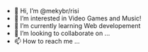 - 👋 Hi, I’m @mekybr/risi
- 👀 I’m interested in Video Games and Music!
- 🌱 I’m currently learning Web developement
- 💞️ I’m looking to collaborate on ...
- 📫 How to reach me ...

<!---
mekybr/mekybr is a ✨ special ✨ repository because its `README.md` (this file) appears on your GitHub profile.
You can click the Preview link to take a look at your changes.
--->
   